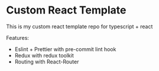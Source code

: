 # Custom React Template

This is my custom react template repo for typescript + react

Features:

- Eslint + Prettier with pre-commit lint hook
- Redux with redux toolkit
- Routing with React-Router
